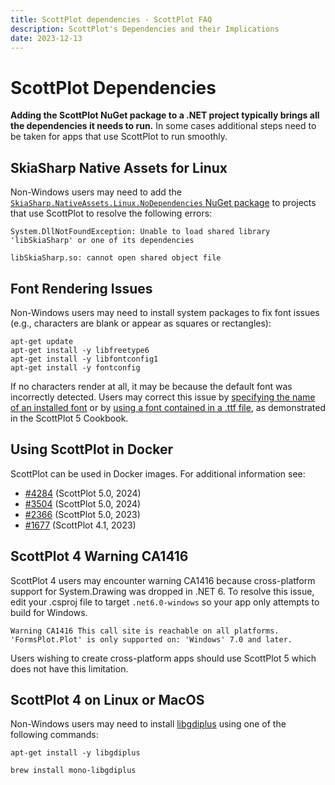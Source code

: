 ```yaml
---
title: ScottPlot dependencies - ScottPlot FAQ
description: ScottPlot's Dependencies and their Implications
date: 2023-12-13
---
```


# ScottPlot Dependencies

**Adding the ScottPlot NuGet package to a .NET project typically brings all the dependencies it needs to run.** In some cases additional steps need to be taken for apps that use ScottPlot to run smoothly.

## SkiaSharp Native Assets for Linux

Non-Windows users may need to add the [`SkiaSharp.NativeAssets.Linux.NoDependencies` NuGet package](https://www.nuget.org/packages/SkiaSharp.NativeAssets.Linux.NoDependencies/) to projects that use ScottPlot to resolve the following errors:

```
System.DllNotFoundException: Unable to load shared library 'libSkiaSharp' or one of its dependencies
```

```
libSkiaSharp.so: cannot open shared object file
```` 

## Font Rendering Issues

Non-Windows users may need to install system packages to fix font issues (e.g., characters are blank or appear as squares or rectangles):

```
apt-get update
apt-get install -y libfreetype6
apt-get install -y libfontconfig1
apt-get install -y fontconfig
```

If no characters render at all, it may be because the default font was incorrectly detected. Users may correct this issue by [specifying the name of an installed font](https://scottplot.net/cookbook/5.0/Styling/AxisCustom/) or by [using a font contained in a .ttf file](https://scottplot.net/cookbook/5.0/Miscellaneous/CustomFontFiles/), as demonstrated in the ScottPlot 5 Cookbook.

## Using ScottPlot in Docker

ScottPlot can be used in Docker images. For additional information see:
* [#4284](https://github.com/ScottPlot/ScottPlot/issues/4284#issuecomment-2370134575) (ScottPlot 5.0, 2024)
* [#3504](https://github.com/ScottPlot/ScottPlot/issues/3504) (ScottPlot 5.0, 2024)
* [#2366](https://github.com/ScottPlot/ScottPlot/issues/2366) (ScottPlot 5.0, 2023)
* [#1677](https://github.com/ScottPlot/ScottPlot/issues/1677) (ScottPlot 4.1, 2023)

## ScottPlot 4 Warning	CA1416

ScottPlot 4 users may encounter warning CA1416 because cross-platform support for System.Drawing was dropped in .NET 6. To resolve this issue, edit your .csproj file to target `.net6.0-windows` so your app only attempts to build for Windows.

```
Warning	CA1416 This call site is reachable on all platforms. 
'FormsPlot.Plot' is only supported on: 'Windows' 7.0 and later.	
```

Users wishing to create cross-platform apps should use ScottPlot 5 which does not have this limitation.

## ScottPlot 4 on Linux or MacOS

Non-Windows users may need to install [libgdiplus](https://www.mono-project.com/docs/gui/libgdiplus/) using one of the following commands:

```
apt-get install -y libgdiplus
```

```
brew install mono-libgdiplus
````
